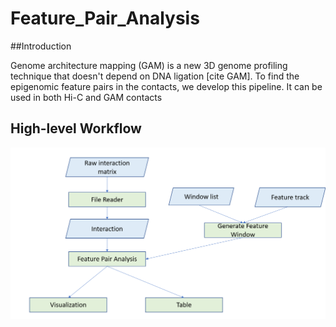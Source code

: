 # Feature_Pair_Analysis

##Introduction

Genome architecture mapping (GAM) is a new 3D genome profiling technique that doesn't depend on DNA ligation [cite GAM]. To find the epigenomic feature pairs in the contacts, we develop this pipeline. It can be used in both Hi-C and GAM contacts

## High-level Workflow

![pipeline](./FeaturePairPipeline.png)
